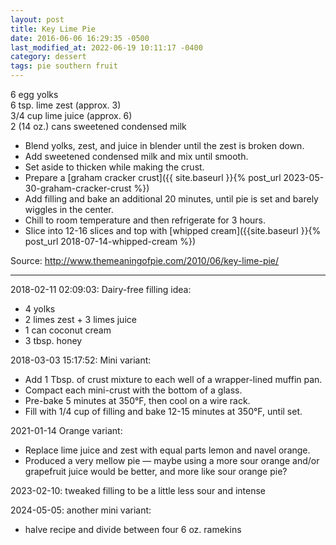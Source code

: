 ```yaml
---
layout: post
title: Key Lime Pie
date: 2016-06-06 16:29:35 -0500
last_modified_at: 2022-06-19 10:11:17 -0400
category: dessert
tags: pie southern fruit
---
```

6 egg yolks  
6 tsp. lime zest (approx. 3)  
3/4 cup lime juice (approx. 6)  
2 (14 oz.) cans sweetened condensed milk  

* Blend yolks, zest, and juice in blender until the zest is broken down.
* Add sweetened condensed milk and mix until smooth.
* Set aside to thicken while making the crust.
* Prepare a [graham cracker crust]({{ site.baseurl }}{% post_url 2023-05-30-graham-cracker-crust %})
* Add filling and bake an additional 20 minutes, until pie is set and barely wiggles in the center.
* Chill to room temperature and then refrigerate for 3 hours.
* Slice into 12-16 slices and top with [whipped cream]({{site.baseurl }}{% post_url 2018-07-14-whipped-cream %})

Source: <http://www.themeaningofpie.com/2010/06/key-lime-pie/>

---

2018-02-11 02:09:03: Dairy-free filling idea:
* 4 yolks
* 2 limes zest + 3 limes juice
* 1 can coconut cream
* 3 tbsp. honey

2018-03-03 15:17:52: Mini variant:
* Add 1 Tbsp. of crust mixture to each well of a wrapper-lined muffin pan.
* Compact each mini-crust with the bottom of a glass.
* Pre-bake 5 minutes at 350°F, then cool on a wire rack.
* Fill with 1/4 cup of filling and bake 12-15 minutes at 350°F, until set.

2021-01-14 Orange variant:
* Replace lime juice and zest with equal parts lemon and navel orange.
* Produced a very mellow pie — maybe using a more sour orange and/or grapefruit juice would
  be better, and more like sour orange pie?

2023-02-10: tweaked filling to be a little less sour and intense

2024-05-05: another mini variant:
* halve recipe and divide between four 6 oz. ramekins
